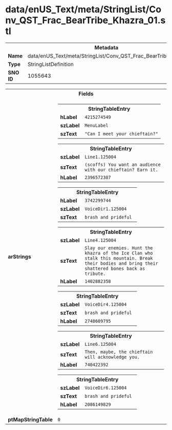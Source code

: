 <h1>data/enUS_Text/meta/StringList/Conv_QST_Frac_BearTribe_Khazra_01.stl</h1><table><tr><th colspan="100%">Metadata</th></tr><tr><td><b>Name</b></td><td>data/enUS_Text/meta/StringList/Conv_QST_Frac_BearTribe_Khazra_01.stl</td></tr><tr><td><b>Type</b></td><td>StringListDefinition</td></tr><tr><td><b>SNO ID</b></td><td>1055643</td></tr></table>

<table><tr><th colspan="100%">Fields</th></tr><tr><td><b>arStrings</b></td><td><table><tr><th colspan="100%">StringTableEntry</th></tr><tr><td><b>hLabel</b></td><td><code>4215274549</code></td></tr><tr><td><b>szLabel</b></td><td><code>MenuLabel</code></td></tr><tr><td><b>szText</b></td><td><code>"Can I meet your chieftain?"</code></td></tr></table>


<table><tr><th colspan="100%">StringTableEntry</th></tr><tr><td><b>szLabel</b></td><td><code>Line1.125004</code></td></tr><tr><td><b>szText</b></td><td><code>(scoffs) You want an audience with our chieftain? Earn it.</code></td></tr><tr><td><b>hLabel</b></td><td><code>2396572307</code></td></tr></table>


<table><tr><th colspan="100%">StringTableEntry</th></tr><tr><td><b>hLabel</b></td><td><code>3742299744</code></td></tr><tr><td><b>szLabel</b></td><td><code>VoiceDir1.125004</code></td></tr><tr><td><b>szText</b></td><td><code>brash and prideful </code></td></tr></table>


<table><tr><th colspan="100%">StringTableEntry</th></tr><tr><td><b>szLabel</b></td><td><code>Line4.125004</code></td></tr><tr><td><b>szText</b></td><td><code>Slay our enemies. Hunt the khazra of the Ice Clan who stalk this mountain. Break their bodies and bring their shattered bones back as tribute.</code></td></tr><tr><td><b>hLabel</b></td><td><code>1402882358</code></td></tr></table>


<table><tr><th colspan="100%">StringTableEntry</th></tr><tr><td><b>szLabel</b></td><td><code>VoiceDir4.125004</code></td></tr><tr><td><b>szText</b></td><td><code>brash and prideful </code></td></tr><tr><td><b>hLabel</b></td><td><code>2748609795</code></td></tr></table>


<table><tr><th colspan="100%">StringTableEntry</th></tr><tr><td><b>szLabel</b></td><td><code>Line6.125004</code></td></tr><tr><td><b>szText</b></td><td><code>Then, maybe, the chieftain will acknowledge you.</code></td></tr><tr><td><b>hLabel</b></td><td><code>740422392</code></td></tr></table>


<table><tr><th colspan="100%">StringTableEntry</th></tr><tr><td><b>szLabel</b></td><td><code>VoiceDir6.125004</code></td></tr><tr><td><b>szText</b></td><td><code>brash and prideful </code></td></tr><tr><td><b>hLabel</b></td><td><code>2086149829</code></td></tr></table>


</td></tr><tr><td><b>ptMapStringTable</b></td><td><code>0</code></td></tr></table>

